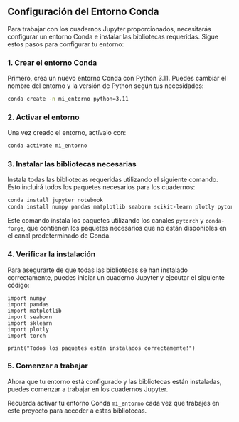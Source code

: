 ## Configuración del Entorno Conda

Para trabajar con los cuadernos Jupyter proporcionados, necesitarás configurar un entorno Conda e instalar las bibliotecas requeridas. Sigue estos pasos para configurar tu entorno:

### 1. Crear el entorno Conda
Primero, crea un nuevo entorno Conda con Python 3.11. Puedes cambiar el nombre del entorno y la versión de Python según tus necesidades:

```bash
conda create -n mi_entorno python=3.11
```

### 2. Activar el entorno
Una vez creado el entorno, actívalo con:

```bash
conda activate mi_entorno
```

### 3. Instalar las bibliotecas necesarias
Instala todas las bibliotecas requeridas utilizando el siguiente comando. Esto incluirá todos los paquetes necesarios para los cuadernos:

```bash
conda install jupyter notebook
conda install numpy pandas matplotlib seaborn scikit-learn plotly pytorch -c pytorch -c conda-forge
```

Este comando instala los paquetes utilizando los canales ``pytorch`` y ``conda-forge``, que contienen los paquetes necesarios que no están disponibles en el canal predeterminado de Conda.

### 4. Verificar la instalación
Para asegurarte de que todas las bibliotecas se han instalado correctamente, puedes iniciar un cuaderno Jupyter y ejecutar el siguiente código:

```python3
import numpy
import pandas
import matplotlib
import seaborn
import sklearn
import plotly
import torch

print("Todos los paquetes están instalados correctamente!")
```

### 5. Comenzar a trabajar
Ahora que tu entorno está configurado y las bibliotecas están instaladas, puedes comenzar a trabajar en los cuadernos Jupyter.

Recuerda activar tu entorno Conda ``mi_entorno`` cada vez que trabajes en este proyecto para acceder a estas bibliotecas.


